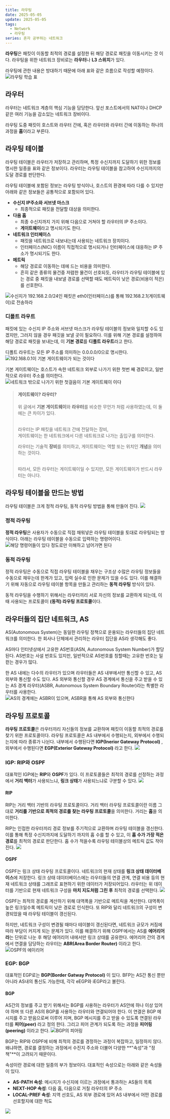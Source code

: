 ```yaml
---
title: 라우팅
date: 2025-05-05
update: 2025-05-05
tags:
  - Network
  - 라우팅
series: 혼자 공부하는 네트워크
---
```


**라우팅**은 패킷이 이동할 최적의 경로를 설정한 뒤 해당 경로로 패킷을 이동시키는 것 이다. 라우팅을 위한 네트워크 장비로는 **라우터**나 **L3 스위치**가 있다.

라우팅에 관한 내용은 방대하기 때문에 아래 표와 같은 흐름으로 작성할 예정이다.
![라우팅 학습 표](RO_1.png)

## 라우터
라우터는 네트워크 계층의 핵심 기능을 담당한다. 앞선 포스트에서의 NAT이나 DHCP 같은 여러 기능을 감소있는 네트워크 장비이다.

라우팅 도중 패킷이 호스트와 라우터 간에, 혹은 라우터와 라우터 간에 이동하는 하나의 과정을 **홉**이라고 부른다.

## 라우팅 테이블
라우팅 테이블은 라우터가 저장하고 관리하며, 특정 수신지까지 도달하기 위한 정보를 명시한 일종을 표와 같은 정보이다. 라우터는 라우팅 테이블을 참고하여 수신지까지의 도달 경로를 판단한다.

라우팅 테이블에 포함된 정보는 라우팅 방식이나, 호스트의 환경에 따라 다를 수 있지만 아래와 같은 정보들은 공통적으로 포함되어 있다.

- **수신지 IP주소와 서브넷 마스크**
	- 최종적으로 패킷을 전달할 대상을 의미한다.
- **다음 홉**
	- 최종 수신지까지 가지 위해 다음으로 거쳐야 할 라우터의 IP 주소이다.
	- **게이트웨이**라고 명시되기도 한다.
- **네트워크 인터페이스**
	- 패킷을 네트워크로 내보내는데 사용되는 네트워크 장치이다.
	- 인터페이스(NIC) 이름이 직접적으로 명시되거나 인터페이스에 대응하는 IP 주소가 명시되기도 한다.
- **메트릭**
	- 해당 경로로 이동하는 데에 드는 비용을 의미한다. 
	- 흔히 같은 종류의 물건중 저렴한 물건이 선호되듯, 라우터가 라우팅 테이블에 있는 경로 중 패킷을 내보낼 경로를 선택할 때도 메트릭이 낮은 경로(비용이 적은)를 선호한다.

![수신지가 192.168.2.0/24인 패킷은 eth0(인터페이스)를 통해 192.168.2.1(게이트웨이)로 전송하라](RO_2.png)

### 디폴트 라우트
패킷에 있는 수신지 IP 주소와 서브넷 마스크가 라우팅 테이블의 정보와 일치할 수도 있겠지만, 그러지 않을 경우 패깃을 보낼 곳이 필요하다. 이를 위해 기본 경로를 설정하여 해당 경로로 패킷을 보내는데, 이 **기본 경로**를 **디폴트 라우트**라고 한다.

디폴트 라우트는 모든 IP 주소를 의미하는 0.0.0.0/0으로 명시한다.
![192.168.0.1이 기본 게이트웨이가 되는 것이다](RO_3.png)

기본 게이트웨이는 호스트가 속한 네트워크 외부로 나가기 위한 첫번 째 경로이고, 일반적으로 라우터 주소를 의미한다.
![네트워크 밖으로 나가기 위한 첫걸음이 기본 게이트웨이 이다](RO_4.png)

> #### 게이트웨이? 라우터?
> 위 글에서 **기본 게이트웨이**와 **라우터**를 비슷한 무언가 처럼 사용하였는데, 이 둘에는 큰 차이가 있다.
> 
> <br>
> 라우터는 IP 패킷을 네트워크 간에 전달하는 장비,<br>
> 게이트웨이는 한 네트워크에서 다른 네트워크로 나가는 출입구를 의미한다.
> 
> 라우터는 기술적 **장비**를 의미하고, 게이트웨이는 역할 또는 위치인 **개념**을 의미하는 것이다.
> 
> <br>
> 따라서, 모든 라우터는 게이트웨이일 수 있지만, 모든 게이트웨이가 반드시 라우터는 아니다.

## 라우팅 테이블을 만드는 방법
라우팅 테이블은 크게 정적 라우팅, 동적 라우팅 방법을 통해 만들어 진다.
![](RO_5.png)

### 정적 라우팅
**정적 라우팅**은 사용자가 수동으로 직접 채워넣은 라우팅 테이블을 토대로 라우팅되는 방식이다. 아래는 라우팅 테이블을 수동으로 입력하는 명령어이다.
![해당 명령어들이 있다 정도로만 이해하고 넘어가면 된다](RO_6.png)

### 동적 라우팅
정적 라우팅은 수동으로 직접 라우팅 테이블을 채우는 구조상 수많은 라우팅 정보들을 수동으로 채우는데 한계가 있고, 입력 실수로 인한 문제가 있을 수도 있다. 이를 해결하기 위해 자동으로 라우팅 테이블 항목을 만들고 관리하는 **동적 라우팅** 방식이 있다.

동적 라우팅을 수행하기 위해서는 라우터끼리 서로 자신의 정보를 교환하게 되는데, 이때 사용되는 프로토콜이 **(동적) 라우팅 프로토콜**이다.

## 라우터들의 집단 네트워크, AS
AS(Autonomous System)는 동일한 라우팅 정책으로 운용되는 라우터들의 집단 네트워크를 의미한다. 한 회사나 단체에서 관리하는 라우터 집단을 AS라 생각해도 좋다.

AS마다 인터넷상에서 고유한 AS번호(ASN, Autonomous System Number)가 할당된다. AS번호는 사설 번호도 있지만, 일반적으로 AS번호를 칭할때는 고유한 번호는 일컫는 경우가 많다.

한 AS 내에는 다수의 라우터가 있으며 라우터들은 AS 내부에서만 통신할 수 있고, AS 외부와 통신할 수도 있다. AS 외부와 통신할 경우 AS 경계에서 통신을 주고 받을 수 있는 AS 경계 라우터(ASBR, Autonomous System Boundary Router)라는 특별한 라우터를 사용한다.
![AS의 경계에는 ASBR이 있으며, ASBR을 통해 AS 외부와 통신한다](RO_7.png)

## 라우팅 프로토콜
**라우팅 프로토콜**은 라우터끼리 자신들의 정보를 교환하며 패킷이 이동할 최적의 경로를 찾기 위한 프로토콜이다.
라우팅 프로토콜은 AS 내부에서 수행되는지, 외부에서 수행되는지에 따라 종류가 나뉜다. 내부에서 수행된다면 **IGP(Inerior Gateway Protocol)** , 외부에서 수행된다면 **EGP(Exterior Gateway Protocol)** 라고 한다.
![](RO_8.png)

### IGP: RIP와 OSPF
대표적인 IGP에는 **RIP**와 **OSPF**가 있다. 이 프로토콜들은 최적의 경로를 선정하는 과정에서 **거리 백터**가 사용되느냐, **링크 상태**가 사용되느냐로 구분할 수 있다.
![](RO_9.png)

#### RIP
RIP는 거리 백터 기반의 라우팅 프로토콜이다. 거리 백터 라우팅 프로토콜이란 이름 그대로 **거리를 기반으로 최적의 경로를 찾는 라우팅 프로토콜**을 의미한다. 거리는 **홉**을 의미한다.

RIP는 인접한 라우터끼리 경로 정보를 주기적으로 교환하며 라우팅 테이블을 갱신한다. 이를 통해 특정 수신지까지에 도달하기 까지의 홉 수를 할 수 있고, 이 **홉 수가 가장 적은 경로**를 최적의 경로로 판단한다. 홉 수가 적을수록 라우팅 테이블상의 메트릭 값도 작아진다.
![](RO_10.png)

#### OSPF
OSPF는 링크 상태 라우팅 프로토콜이다. 네트워크의 현재 상태를 **링크 상태 데이터베이스**에 저장한다. 링크 상태 데이터베이스에는 라우터들의 연결 관계, 연결 비용 등의 현재 네트워크 상태를 그래프로 표현하기 위한 데이터가 저장되어있다. 라우터는 위 데이터를 기반으로 현재 네트워크 구성을 **마치 지도처럼 그린 후** 최적의 경로를 선택한다.
![](RO_11.png)

OSPF는 최적의 경로를 계산하기 위해 대역폭을 기반으로 메트릭을 계산한다. 대역폭이 높은 링크일수록 메트릭이 낮은 경로로 인식한다. 또 RIP와 달리 네트워크의 구성이 변경되었을 때 라우팅 테이블이 갱신된다.

하지만, 네트워크 구성이 변경될 때마다 테이블이 갱신된다면, 네트워크 규모가 커짐에 따라 부담이 커지게 되는 문제가 있다. 이를 해결하기 위해 OSPF에서는 AS를 **에어리어라**는 단위로 나눈 후 해당 에어리어 내에서만 링크 상태를 공유한다. 에어리어 간의 경계에서 연결을 담당하는 라우터는 **ABR(Area Border Router)** 이라고 한다.
![OSPF의 에이리어](RO_12.png)

### EGP: BGP
대표적인 EGP로는 **BGP(Border Gatway Protocol)** 이 있다. BFP는 AS간 통신 뿐만 아니라 AS내의 통신도 가능한데, 각각 eEGP와 iEGP라고 불린다.

#### BGP
AS간의 정보를 주고 받기 위해서는 BGP를 사용하는 라우터가 AS안에 하나 이상 있어야 하며 또 다른 AS의 BGP를 사용하는 라우터와 연결되어야 한다. 이 연결은 BGP 메시지를 주고 받음으로써 이루어 지며, BGP 메시지를 주고 받을 수 있도록 연결된 라우터를 **피어(peer)** 라고 정의 한다. 그리고 피어 관계가 되도록 하는 과정을 **피어링(peering)** 이라고 한다.
![BGP의 피어링](RO_13.png)

BGP는 RIP와 OSPF에 비해 최적의 경로를 경정하는 과정이 복잡하고, 일정하지 않다. 왜냐하면, 경로를 결정하는 과정에서 수진지 주소와 더불어 다양한 **"속성"과 "정책"**이 고려되기 때문이다.

속성이란 경로에 대한 일종의 부가 정보이다. 대표적인 속성으로는 아래와 같은 속성들이 있다.

- **AS-PATH 속성**: 메시지가 수신지에 이르는 과정에서 통과하는 AS들의 목록
- **NEXT-HOP 속성**: 다음 홉, 다음으로 거칠 라우터의 IP 주소
- **LOCAL-PREF 속성**: 지역 선호도, AS 외부 경로에 있어 AS 내부에서 어떤 경로를 선호할지에 대한 척도

![](RO_14.png)